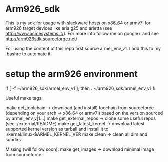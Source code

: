 # Arm926_sdk
This is my sdk for usage with slackware hosts on x86_64 or armv7l for arm926 target devices like aria g25 and arietta (see http://www.acmesystems.it/). For more info follow me on google+ and see http://arm926sdk.sourceforge.net/

For using the content of this repo first source armel_env_v1. I add this to my .bashrc to automate it.

# setup the arm926 environment
if [ -f ~/arm926_sdk/armel_env_v1 ]; then
    . ~/arm926_sdk/armel_env_v1 
fi


Useful make tags:

make get_toolchain -> download (and install) toochain from sourceforce (depending on your arch -> x86_64 or armv7l) based on the version sourced by armel_env_v[1...] 
make get_external_repos -> clone some useful repos (see ./external/README)
make get_latest_kernel -> download latest supported kernel version as tarball and install it to ./kernel/linux-$ARMEL_KERNEL_VER
make clean -> clean all dirs and subdirs

Missing (will follow soon):
make get_images -> download minimal image from sourceforce
